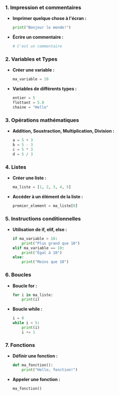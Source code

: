 ### 1. **Impression et commentaires**
- **Imprimer quelque chose à l'écran :**
  ```python
  print("Bonjour le monde!")
  ```
- **Écrire un commentaire :**
  ```python
  # C'est un commentaire
  ```

### 2. **Variables et Types**
- **Créer une variable :**
  ```python
  ma_variable = 10
  ```
- **Variables de différents types :**
  ```python
  entier = 5
  flottant = 5.0
  chaine = "Hello"
  ```

### 3. **Opérations mathématiques**
- **Addition, Soustraction, Multiplication, Division :**
  ```python
  a = 5 + 3
  b = 5 - 3
  c = 5 * 3
  d = 5 / 3
  ```

### 4. **Listes**
- **Créer une liste :**
  ```python
  ma_liste = [1, 2, 3, 4, 5]
  ```
- **Accéder à un élément de la liste :**
  ```python
  premier_element = ma_liste[0]
  ```

### 5. **Instructions conditionnelles**
- **Utilisation de if, elif, else :**
  ```python
  if ma_variable > 10:
      print("Plus grand que 10")
  elif ma_variable == 10:
      print("Égal à 10")
  else:
      print("Moins que 10")
  ```

### 6. **Boucles**
- **Boucle for :**
  ```python
  for i in ma_liste:
      print(i)
  ```
- **Boucle while :**
  ```python
  i = 0
  while i < 5:
      print(i)
      i += 1
  ```

### 7. **Fonctions**
- **Définir une fonction :**
  ```python
  def ma_fonction():
      print("Hello, fonction!")
  ```
- **Appeler une fonction :**
  ```python
  ma_fonction()
  ```
